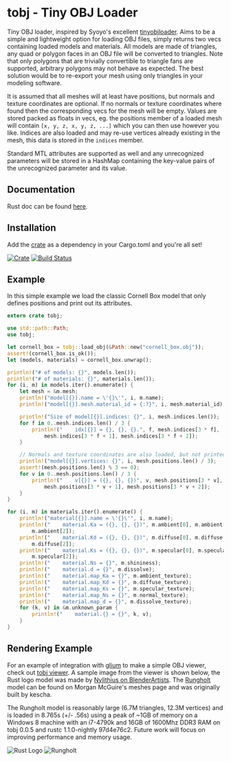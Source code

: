 tobj - Tiny OBJ Loader
===
Tiny OBJ loader, inspired by Syoyo's excellent [tinyobjloader](https://github.com/syoyo/tinyobjloader).
Aims to be a simple and lightweight option for loading OBJ files, simply returns two vecs
containing loaded models and materials. All models are made of triangles, any quad or polygon faces in an
OBJ file will be converted to triangles. Note that only polygons that are trivially
convertible to triangle fans are supported, arbitrary polygons may not behave as expected.
The best solution would be to re-export your mesh using only triangles in your modeling software.

It is assumed that all meshes will at least have positions, but normals and texture coordinates
are optional. If no normals or texture coordinates where found then the corresponding vecs for
the mesh will be empty. Values are stored packed as floats in vecs, eg. the positions member of
a loaded mesh will contain `[x, y, z, x, y, z, ...]` which you can then use however you like.
Indices are also loaded and may re-use vertices already existing in the mesh, this data is
stored in the `indices` member.

Standard MTL attributes are supported as well and any unrecognized parameters will be stored in a
HashMap containing the key-value pairs of the unrecognized parameter and its value.

Documentation
---
Rust doc can be found [here](http://www.willusher.io/tobj/tobj/).

Installation
---
Add the [crate](https://crates.io/crates/tobj) as a dependency in your Cargo.toml and you're all set!

[![Crate](https://img.shields.io/crates/v/tobj.svg)](https://crates.io/crates/tobj)
[![Build Status](https://travis-ci.org/Twinklebear/tobj.svg?branch=master)](https://travis-ci.org/Twinklebear/tobj)

Example
---
In this simple example we load the classic Cornell Box model that only defines positions and
print out its attributes.

```rust
extern crate tobj;

use std::path::Path;
use tobj;

let cornell_box = tobj::load_obj(&Path::new("cornell_box.obj"));
assert!(cornell_box.is_ok());
let (models, materials) = cornell_box.unwrap();

println!("# of models: {}", models.len());
println!("# of materials: {}", materials.len());
for (i, m) in models.iter().enumerate() {
	let mesh = &m.mesh;
	println!("model[{}].name = \'{}\'", i, m.name);
	println!("model[{}].mesh.material_id = {:?}", i, mesh.material_id);

	println!("Size of model[{}].indices: {}", i, mesh.indices.len());
	for f in 0..mesh.indices.len() / 3 {
		println!("    idx[{}] = {}, {}, {}.", f, mesh.indices[3 * f],
			mesh.indices[3 * f + 1], mesh.indices[3 * f + 2]);
	}

	// Normals and texture coordinates are also loaded, but not printed in this example
	println!("model[{}].vertices: {}", i, mesh.positions.len() / 3);
	assert!(mesh.positions.len() % 3 == 0);
	for v in 0..mesh.positions.len() / 3 {
		println!("    v[{}] = ({}, {}, {})", v, mesh.positions[3 * v],
			mesh.positions[3 * v + 1], mesh.positions[3 * v + 2]);
	}
}

for (i, m) in materials.iter().enumerate() {
	println!("material[{}].name = \'{}\'", i, m.name);
	println!("    material.Ka = ({}, {}, {})", m.ambient[0], m.ambient[1],
		m.ambient[2]);
	println!("    material.Kd = ({}, {}, {})", m.diffuse[0], m.diffuse[1],
		m.diffuse[2]);
	println!("    material.Ks = ({}, {}, {})", m.specular[0], m.specular[1],
		m.specular[2]);
	println!("    material.Ns = {}", m.shininess);
	println!("    material.d = {}", m.dissolve);
	println!("    material.map_Ka = {}", m.ambient_texture);
	println!("    material.map_Kd = {}", m.diffuse_texture);
	println!("    material.map_Ks = {}", m.specular_texture);
	println!("    material.map_Ns = {}", m.normal_texture);
	println!("    material.map_d = {}", m.dissolve_texture);
	for (k, v) in &m.unknown_param {
		println!("    material.{} = {}", k, v);
	}
}
```

Rendering Example
---
For an example of integration with [glium](https://github.com/tomaka/glium) to make a simple OBJ viewer, check out
[tobj viewer](https://github.com/Twinklebear/tobj_viewer). A sample image from the viewer is shown below, the Rust
logo model was made by [Nylithius on BlenderArtists](http://blenderartists.org/forum/showthread.php?362836-Rust-language-3D-logo).
The [Rungholt](http://graphics.cs.williams.edu/data/meshes.xml) model can be found on Morgan McGuire's meshes page and
was originally built by kescha.

The Rungholt model is reasonably large (6.7M triangles, 12.3M vertices) and is loaded in 8.765s (+/- .56s) using a peak
of ~1GB of memory on a Windows 8 machine with an i7-4790k and 16GB of 1600Mhz DDR3 RAM on tobj 0.0.5 and rustc 1.1.0-nightly 97d4e76c2.
Future work will focus on improving performance and memory usage.

![Rust Logo](http://i.imgur.com/uJbca2d.png)
![Rungholt](http://i.imgur.com/wImyNG4.png)

